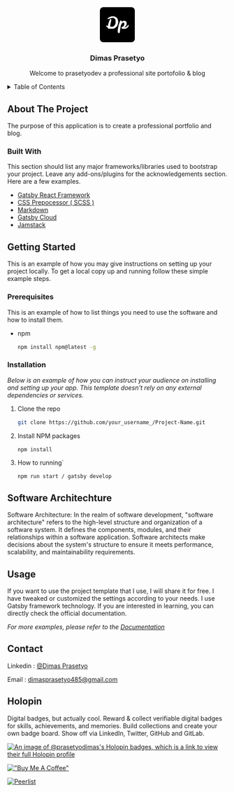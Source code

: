 <div align="center">
  <a href="https://github.com/othneildrew/Best-README-Template">
    <img src="docs/logo/prasetyodev.png" alt="Logo" width="auto" height="80">
  </a>

  <h3 align="center">Dimas Prasetyo </h3>

  <p align="center">
    Welcome to prasetyodev a professional site portofolio & blog
  </p>
</div>


<!-- TABLE OF CONTENTS -->
<details>
  <summary>Table of Contents</summary>
  <ol>
    <li>
      <a href="#about-the-project">About The Project</a>
      <ul>
        <li><a href="#built-with">Built With</a></li>
        <li><a href="#architechture">Software Architecture</a></li>
      </ul>
    </li>
    <li>
      <a href="#getting-started">Getting Started</a>
      <ul>
        <li><a href="#prerequisites">Prerequisites</a></li>
        <li><a href="#installation">Installation</a></li>
      </ul>
    </li>
    <li><a href="#usage">Usage</a></li>
    <li><a href="#contact">Contact</a></li>
  </ol>
</details>

<!-- ABOUT THE PROJECT -->
## About The Project

The purpose of this application is to create a professional portfolio and blog.

### Built With

This section should list any major frameworks/libraries used to bootstrap your project. Leave any add-ons/plugins for the acknowledgements section. Here are a few examples.

* [Gatsby React Framework](https://www.gatsbyjs.com)
* [CSS Prepocessor ( SCSS )](https://sass-lang.com)
* [Markdown](https://www.markdownguide.org)
* [Gatsby Cloud](https://www.gatsbyjs.com/dashboard/login)
* [Jamstack](https://jamstack.org)

<!-- GETTING STARTED -->
## Getting Started

This is an example of how you may give instructions on setting up your project locally.
To get a local copy up and running follow these simple example steps.

### Prerequisites

This is an example of how to list things you need to use the software and how to install them.
* npm
  ```sh
  npm install npm@latest -g
  ```

### Installation

_Below is an example of how you can instruct your audience on installing and setting up your app. This template doesn't rely on any external dependencies or services._

1. Clone the repo
   ```sh
   git clone https://github.com/your_username_/Project-Name.git
   ```
3. Install NPM packages
   ```sh
   npm install
   ```
4. How to running`
   ```
   npm run start / gatsby develop
   ```

## Software Architechture

Software Architecture: In the realm of software development, "software architecture" refers to the high-level structure and organization of a software system. It defines the components, modules, and their relationships within a software application. Software architects make decisions about the system's structure to ensure it meets performance, scalability, and maintainability requirements.

## Usage

If you want to use the project template that I use, I will share it for free. I have tweaked or customized the settings according to your needs. I use Gatsby framework technology. If you are interested in learning, you can directly check the official documentation.

_For more examples, please refer to the [Documentation](https://www.gatsbyjs.com/)_

## Contact

Linkedin : [@Dimas Prasetyo](https://www.linkedin.com/in/dimas-prasetyo)

Email : dimasprasetyo485@gmail.com


## Holopin

Digital badges, but actually cool.
Reward & collect verifiable digital badges for skills, achievements, and memories. Build collections and create your own badge board. Show off via LinkedIn, Twitter, GitHub and GitLab.

[![An image of @prasetyodimas's Holopin badges, which is a link to view their full Holopin profile](https://holopin.me/prasetyodimas)](https://holopin.io/@prasetyodimas)

[!["Buy Me A Coffee"](https://www.buymeacoffee.com/assets/img/custom_images/orange_img.png)](https://www.buymeacoffee.com/prasetyodimas)

[![Peerlist](https://github-readme-badge.peerlist.io/api/prasetyodimas?style=for-the-badge)](https://peerlist.io/prasetyodimas)
